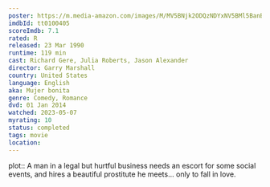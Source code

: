 ```yaml
---
poster: https://m.media-amazon.com/images/M/MV5BNjk2ODQzNDYxNV5BMl5BanBnXkFtZTgwMTcyNDg4NjE@._V1_SX300.jpg
imdbId: tt0100405
scoreImdb: 7.1
rated: R
released: 23 Mar 1990
runtime: 119 min
cast: Richard Gere, Julia Roberts, Jason Alexander
director: Garry Marshall
country: United States
language: English
aka: Mujer bonita
genre: Comedy, Romance
dvd: 01 Jan 2014
watched: 2023-05-07
myrating: 10
status: completed
tags: movie
location:
---
```


plot:: A man in a legal but hurtful business needs an escort for some social events, and hires a beautiful prostitute he meets... only to fall in love.